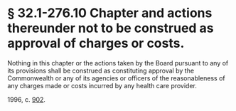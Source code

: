 # § 32.1-276.10 Chapter and actions thereunder not to be construed as approval of charges or costs.

<p>Nothing in this chapter or the actions taken by the Board pursuant to any of its provisions shall be construed as constituting approval by the Commonwealth or any of its agencies or officers of the reasonableness of any charges made or costs incurred by any health care provider.</p><p>1996, c. <a href='http://lis.virginia.gov/cgi-bin/legp604.exe?961+ful+CHAP0902'>902</a>.</p>